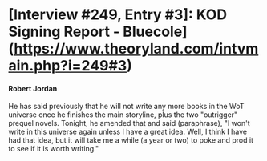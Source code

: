 # [Interview #249, Entry #3]: KOD Signing Report - Bluecole](https://www.theoryland.com/intvmain.php?i=249#3)

#### Robert Jordan

He has said previously that he will not write any more books in the WoT universe once he finishes the main storyline, plus the two "outrigger" prequel novels. Tonight, he amended that and said (paraphrase), "I won't write in this universe again unless I have a great idea. Well, I think I have had that idea, but it will take me a while (a year or two) to poke and prod it to see if it is worth writing."

